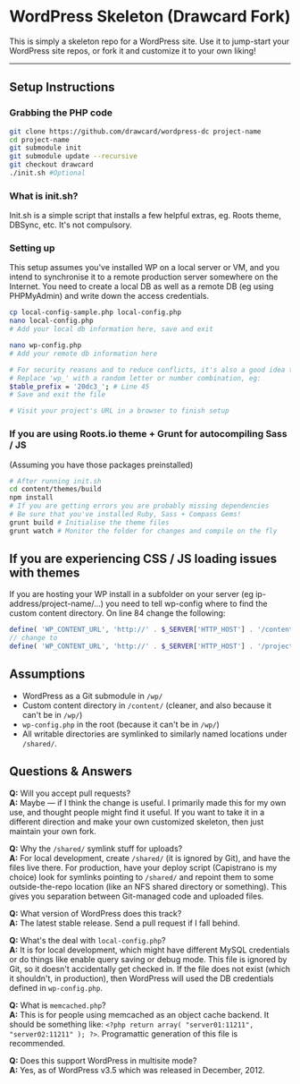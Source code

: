 # WordPress Skeleton (Drawcard Fork)

This is simply a skeleton repo for a WordPress site. Use it to jump-start your WordPress site repos, or fork it and customize it to your own liking!

---

## Setup Instructions

### Grabbing the PHP code
```bash
git clone https://github.com/drawcard/wordpress-dc project-name
cd project-name
git submodule init
git submodule update --recursive
git checkout drawcard
./init.sh #Optional
```

### What is init.sh?
Init.sh is a simple script that installs a few helpful extras, eg. Roots theme, DBSync, etc. It's not compulsory.

### Setting up
This setup assumes you've installed WP on a local server or VM, and you intend to synchronise it to a remote production server somewhere on the Internet. You need to create a local DB as well as a remote DB (eg using PHPMyAdmin) and write down the access credentials.
```bash
cp local-config-sample.php local-config.php
nano local-config.php
# Add your local db information here, save and exit

nano wp-config.php
# Add your remote db information here

# For security reasons and to reduce conflicts, it's also a good idea to change table prefixes before running WP setup.
# Replace 'wp_' with a random letter or number combination, eg:
$table_prefix = '20dc3_'; # Line 45
# Save and exit the file

# Visit your project's URL in a browser to finish setup
```

### If you are using Roots.io theme + Grunt for autocompiling Sass / JS
(Assuming you have those packages preinstalled)

```bash
# After running init.sh
cd content/themes/build
npm install
# If you are getting errors you are probably missing dependencies
# Be sure that you've installed Ruby, Sass + Compass Gems!
grunt build # Initialise the theme files
grunt watch # Monitor the folder for changes and compile on the fly
```

## If you are experiencing CSS / JS loading issues with themes
If you are hosting your WP install in a subfolder on your server (eg ip-address/project-name/...) you need to tell wp-config where to find the custom content directory. On line 84 change the following:

```php
define( 'WP_CONTENT_URL', 'http://' . $_SERVER['HTTP_HOST'] . '/content' );
// change to
define( 'WP_CONTENT_URL', 'http://' . $_SERVER['HTTP_HOST'] . '/project-name/content' );
```

## Assumptions

* WordPress as a Git submodule in `/wp/`
* Custom content directory in `/content/` (cleaner, and also because it can't be in `/wp/`)
* `wp-config.php` in the root (because it can't be in `/wp/`)
* All writable directories are symlinked to similarly named locations under `/shared/`.

## Questions & Answers

**Q:** Will you accept pull requests?  
**A:** Maybe — if I think the change is useful. I primarily made this for my own use, and thought people might find it useful. If you want to take it in a different direction and make your own customized skeleton, then just maintain your own fork.

**Q:** Why the `/shared/` symlink stuff for uploads?  
**A:** For local development, create `/shared/` (it is ignored by Git), and have the files live there. For production, have your deploy script (Capistrano is my choice) look for symlinks pointing to `/shared/` and repoint them to some outside-the-repo location (like an NFS shared directory or something). This gives you separation between Git-managed code and uploaded files.

**Q:** What version of WordPress does this track?  
**A:** The latest stable release. Send a pull request if I fall behind.

**Q:** What's the deal with `local-config.php`?  
**A:** It is for local development, which might have different MySQL credentials or do things like enable query saving or debug mode. This file is ignored by Git, so it doesn't accidentally get checked in. If the file does not exist (which it shouldn't, in production), then WordPress will used the DB credentials defined in `wp-config.php`.

**Q:** What is `memcached.php`?  
**A:** This is for people using memcached as an object cache backend. It should be something like: `<?php return array( "server01:11211", "server02:11211" ); ?>`. Programattic generation of this file is recommended.

**Q:** Does this support WordPress in multisite mode?  
**A:** Yes, as of WordPress v3.5 which was released in December, 2012.
